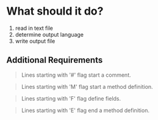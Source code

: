 # What should it do?
1. read in text file
2. determine output language
3. write output file

## Additional Requirements
> Lines starting with '#' flag start a comment.

> Lines starting with 'M' flag start a method definition.

> Lines starting with 'F' flag define fields.

> Lines starting with 'E' flag end a method definition.
